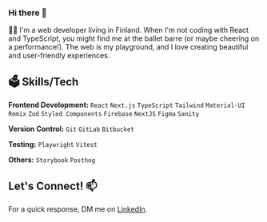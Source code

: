 ### Hi there 👋

👩‍💻 I'm a web developer living in Finland.
When I'm not coding with React and TypeScript, you might find me at the ballet barre (or maybe cheering on a performance!). The web is my playground, and I love creating beautiful and user-friendly experiences.  

## 🗳️ Skills/Tech

**Frontend Development:** `React` `Next.js` `TypeScript` `Tailwind` `Material-UI` `Remix` `Zod` `Styled Components` `Firebase` `NextJS` `Figma` `Sanity`
 
**Version Control:** `Git` `GitLab` `Bitbucket`

**Testing:**  `Playwright` `Vitest`

**Others:** `Storybook` `Posthog`

##   Let's Connect! 📫 
For a quick response, DM me on [LinkedIn](https://www.linkedin.com/in/shitova-olga-91589588/).



